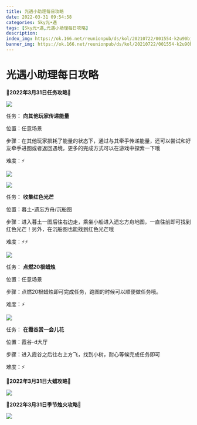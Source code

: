 ```yaml
---
title: 光遇小助理每日攻略
date: 2022-03-31 09:54:58
categories: Sky光•遇
tags: [Sky光•遇,光遇小助理每日攻略]
description: 
index_img: https://ok.166.net/reunionpub/ds/kol/20210722/001554-k2u90bj7ay.png?imageView&thumbnail=600x0&type=jpg
banner_img: https://ok.166.net/reunionpub/ds/kol/20210722/001554-k2u90bj7ay.png?imageView&thumbnail=600x0&type=jpg
---
```

# 光遇小助理每日攻略
**🌊2022年3月31日任务攻略🌊**

![](https://ok.166.net/reunionpub/ds/kol/20220331/002316-64tecb0afs.png)

任务： **向其他玩家传递能量**

位置：任意场景

步骤：在其他玩家损耗了能量的状态下，通过与其牵手传递能量，还可以尝试和好友牵手进图或者返回遇境，更多的完成方式可以在游戏中探索一下哦

难度：⚡

![](https://ok.166.net/reunionpub/ds/kol/20220331/002403-h9of8tvpz0.png)

![](https://ok.166.net/reunionpub/ds/kol/20220331/002407-qrbw84h3fv.png)

任务： **收集红色光芒**

位置：暮土-遗忘方舟/沉船图

步骤：进入暮土一图后往右边走，乘坐小船进入遗忘方舟地图，一直往前即可找到红色光芒！另外，在沉船图也能找到红色光芒哦

难度：⚡⚡

  

![](https://ok.166.net/reunionpub/ds/kol/20220328/000942-tpsc2ajd9u.png)

任务： **点燃20根蜡烛**

位置：任意场景

步骤：点燃20根蜡烛即可完成任务，跑图的时候可以顺便做任务哦。

难度：⚡

  

![](https://ok.166.net/reunionpub/ds/kol/20220331/003345-agcv8m541t.png)

任务： **在霞谷赏一会儿花**

位置：霞谷-d大厅

步骤：进入霞谷之后往右上方飞，找到小树，耐心等候完成任务即可

难度：⚡

 **🌊2022年3月31日大蜡攻略🌊**

![](https://ok.166.net/reunionpub/ds/kol/20220331/002529-043rmq6hfi.png)

 **🌊2022年3月31日季节烛火攻略🌊**

![](https://ok.166.net/reunionpub/ds/kol/20220331/002622-o6dcn4u18s.png)

  

